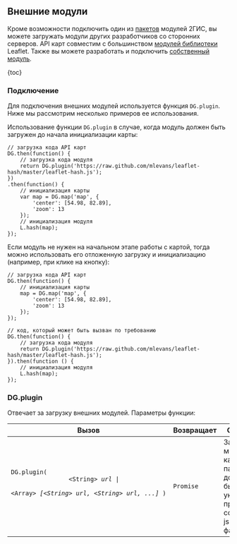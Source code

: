 ## Внешние модули

Кроме возможности подключить один из <a href="/doc/maps/ru/manual/loading#loading-pkg">пакетов</a> модулей 2ГИС,
вы можете загружать модули других разработчиков со сторонних серверов. API карт совместим с большинством
<a target="_blank" href="http://leafletjs.com/plugins.html">модулей библиотеки</a> Leaflet.
Также вы можете разработать и подключить
<a href="https://github.com/2gis/maps-api-2.0/blob/master/CONTRIBUTING.md#%D0%9A%D0%B0%D0%BA-%D1%80%D0%B0%D0%B7%D1%80%D0%B0%D0%B1%D0%BE%D1%82%D0%B0%D1%82%D1%8C-%D1%81%D0%BE%D0%B1%D1%81%D1%82%D0%B2%D0%B5%D0%BD%D0%BD%D1%8B%D0%B9-%D0%BC%D0%BE%D0%B4%D1%83%D0%BB%D1%8C" target="_blank">собственный модуль</a>.

{toc}

### Подключение

Для подключения внешних модулей используется функция <code>DG.plugin</code>.
Ниже мы рассмотрим несколько примеров ее использования.

Использование функции <code>DG.plugin</code> в случае, когда модуль должен быть
загружен до начала инициализации карты:

    // загрузка кода API карт
    DG.then(function() {
        // загрузка кода модуля
        return DG.plugin('https://raw.github.com/mlevans/leaflet-hash/master/leaflet-hash.js');
    })
    .then(function() {
        // инициализация карты
        var map = DG.map('map', {
            'center': [54.98, 82.89],
            'zoom': 13
        });
        // инициализация модуля
        L.hash(map);
    });

Если модуль не нужен на начальном этапе работы с картой, тогда можно использовать его отложенную
загрузку и инициализацию (например, при клике на кнопку):

    // загрузка кода API карт
    DG.then(function() {
        // инициализация карты
        map = DG.map('map', {
            'center': [54.98, 82.89],
            'zoom': 13
        });
    });

    // код, который может быть вызван по требованию
    DG.then(function() {
        // загрузка кода модуля
        return DG.plugin('https://raw.github.com/mlevans/leaflet-hash/master/leaflet-hash.js');
    }).then(function () {
        // инициализация модуля
        L.hash(map);
    });

### DG.plugin

Отвечает за загрузку внешних модулей. Параметры функции:

<table>
    <thead>
        <tr>
            <th>Вызов</th>
            <th>Возвращает</th>
            <th>Описание</th>
        </tr>
    </thead>
    <tbody>
        <tr>
            <td><code>DG.plugin</b>(
                <nobr>&lt;String&gt; <i>url</i>&nbsp;|&nbsp;</nobr>
                <nobr>&lt;Array&gt; <i>[&lt;String&gt; url, &lt;String&gt; url, ...]</i></nobr>&nbsp;)
            </code></td>
            <td><code>Promise</code></td>
            <td>Загружает модули. В качестве параметров должны быть указкны прямые ссылки на js и css файлы.</td>
        </tr>
    </tbody>
</table>
